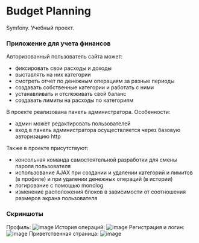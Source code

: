 # Budget Planning
Symfony. Учебный проект.
### Приложение для учета финансов
Авторизованный пользователь сайта может:
- фиксировать свои расходы и доходы
- выставлять на них категории
- смотреть отчет по денежным операциям за разные периоды
- создавать собственные категории и работать с ними
- устанавливать и отслеживать свой баланс
- создавать лимиты на расходы по категориям

В проекте реализована панель администратора. Особенности:  
- админ может редактировать пользователей
- вход в панель администратора осуществляется через базовую авторизацию http

Также в проекте присутствуют:
- консольная команда самостоятельной разработки для смены пароля пользователя
- использование AJAX при создании и удалении категорий и лимитов (в профиле) и при удалении денежных операций (в истории)
- логирование с помощью monolog
- изменение расположения блоков в зависимости от соотношения размеров экрана пользователя

### Скриншоты

Профиль:
![image](https://github.com/DariaGazkaeva/budget-planning_symfony/assets/90720522/0f618bab-8730-4e88-84a3-9623745e3637)
История операций:
![image](https://github.com/DariaGazkaeva/budget-planning_symfony/assets/90720522/640b5760-1f77-4e9d-9ce1-e3cbc7dcbc1e)
Регистрация и логин:
![image](https://github.com/DariaGazkaeva/budget-planning_symfony/assets/90720522/90062828-56d6-4b9c-987b-9c84d04007fe)
Приветственная страница:
![image](https://github.com/DariaGazkaeva/budget-planning_symfony/assets/90720522/d5919095-7363-4d7e-8768-07a35f390c4d)





